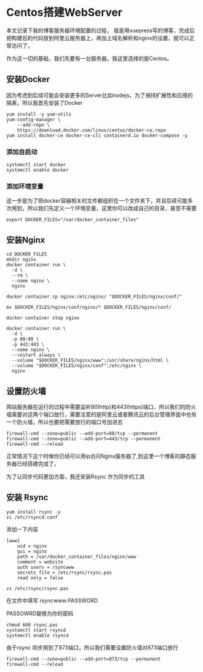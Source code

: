 # Centos搭建WebServer

本文记录下我的博客服务器环境配置的过程，
我是用vuepress写的博客，完成后把构建后的代码放到阿里云服务器上，再加上域名解析和nginx的设置，就可以正常访问了， 

作为这一切的基础，我们先要有一台服务器，我这里选择的是Centos。


## 安装Docker
因为考虑到后续可能会安装更多的Server比如nodejs，为了保持扩展性和应用的隔离，所以我首先安装了Docker

```
yum install -y yum-utils
yum-config-manager \
    --add-repo \
    https://download.docker.com/linux/centos/docker-ce.repo
yum install docker-ce docker-ce-cli containerd.io docker-compose -y
```

### 添加自启动
```
systemctl start docker
systemctl enable docker
```

### 添加环境变量
这一步是为了把docker容器相关的文件都组织在一个文件夹下，并且后续可能多次用到，所以我们先定义一个环境变量，这里你可以改成自己的目录，甚至不需要

```
export DOCKER_FILES="/var/docker_container_files"
```

## 安装Nginx
```
cd DOCKER_FILES
mkdir nginx
docker container run \
  -d \
  --rm \
  --name nginx \
  nginx

docker container cp nginx:/etc/nginx/ "$DOCKER_FILES/nginx/conf/"

mv $DOCKER_FILES/nginx/conf/nginx/* $DOCKER_FILES/nginx/conf/

docker container stop nginx

docker container run \
  -d \
  -p 80:80 \
  -p 443:443 \
  --name nginx \
  --restart always \
  --volume "$DOCKER_FILES/nginx/www":/usr/share/nginx/html \
  --volume "$DOCKER_FILES/nginx/conf":/etc/nginx \
  nginx
```
## 设置防火墙
网站服务器在运行的过程中需要监听80(http)和443(https)端口，所以我们的防火墙需要对这两个端口放行，需要注意的是阿里云或者腾讯云的后台管理界面中也有一个防火墙，所以也要把需要放行的端口号加进去
```
firewall-cmd --zone=public --add-port=80/tcp --permanent
firewall-cmd --zone=public --add-port=443/tcp --permanent
firewall-cmd --reload
```
正常情况下这个时候你已经可以用ip访问Nginx服务器了,到这里一个博客的静态服务器已经搭建完成了，

为了让同步代码更加方面，我还安装Rsync 作为同步的工具
## 安装 Rsync
```
yum install rsync -y
vi /etc/rsyncd.conf
```
添加一下内容
```
[www]
    uid = nginx
    gui = nginx
    path = /var/docker_container_files/nginx/www
    comment = website
    auth users = rsyncwww
    secrets file = /etc/rsync/rsync.pas
    read only = false
```

```
vi /etc/rsync/rsync.pas

```
在文件中填写 rsyncwww:PASSWORD

PASSOWRD替换为你的密码

```
chmod 600 rsync.pas
systemctl start rsyncd
systemctl enable rsyncd

```
由于rsync 同步用到了873端口，所以我们需要设置防火墙对873端口放行
```
firewall-cmd --zone=public --add-port=873/tcp --permanent
firewall-cmd --reload
```

